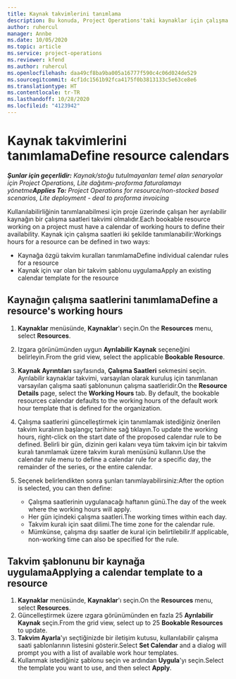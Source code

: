 ```yaml
---
title: Kaynak takvimlerini tanımlama
description: Bu konuda, Project Operations'taki kaynaklar için çalışma saati takvimlerinin tanımlanması hakkında bilgiler sağlanmaktadır.
author: ruhercul
manager: Annbe
ms.date: 10/05/2020
ms.topic: article
ms.service: project-operations
ms.reviewer: kfend
ms.author: ruhercul
ms.openlocfilehash: daa49cf8ba9ba005a16777f590c4c06d024de529
ms.sourcegitcommit: 4cf1dc1561b92fca4175f0b3813133c5e63ce8e6
ms.translationtype: HT
ms.contentlocale: tr-TR
ms.lasthandoff: 10/28/2020
ms.locfileid: "4123942"
---
```

# <a name="define-resource-calendars"></a><span data-ttu-id="b7e57-103">Kaynak takvimlerini tanımlama</span><span class="sxs-lookup"><span data-stu-id="b7e57-103">Define resource calendars</span></span>

<span data-ttu-id="b7e57-104">_**Şunlar için geçerlidir:** Kaynak/stoğu tutulmayanları temel alan senaryolar için Project Operations, Lite dağıtımı-proforma faturalamayı yönetme_</span><span class="sxs-lookup"><span data-stu-id="b7e57-104">_**Applies To:** Project Operations for resource/non-stocked based scenarios, Lite deployment - deal to proforma invoicing_</span></span>

<span data-ttu-id="b7e57-105">Kullanılabilirliğinin tanımlanabilmesi için proje üzerinde çalışan her ayrılabilir kaynağın bir çalışma saatleri takvimi olmalıdır.</span><span class="sxs-lookup"><span data-stu-id="b7e57-105">Each bookable resource working on a project must have a calendar of working hours to define their availability.</span></span> <span data-ttu-id="b7e57-106">Kaynak için çalışma saatleri iki şekilde tanımlanabilir:</span><span class="sxs-lookup"><span data-stu-id="b7e57-106">Workings hours for a resource can be defined in two ways:</span></span> 

   - <span data-ttu-id="b7e57-107">Kaynağa özgü takvim kuralları tanımlama</span><span class="sxs-lookup"><span data-stu-id="b7e57-107">Define individual calendar rules for a resource</span></span>
   - <span data-ttu-id="b7e57-108">Kaynak için var olan bir takvim şablonu uygulama</span><span class="sxs-lookup"><span data-stu-id="b7e57-108">Apply an existing calendar template for the resource</span></span>

## <a name="define-a-resources-working-hours"></a><span data-ttu-id="b7e57-109">Kaynağın çalışma saatlerini tanımlama</span><span class="sxs-lookup"><span data-stu-id="b7e57-109">Define a resource's working hours</span></span>

1. <span data-ttu-id="b7e57-110">**Kaynaklar** menüsünde, **Kaynaklar**'ı seçin.</span><span class="sxs-lookup"><span data-stu-id="b7e57-110">On the **Resources** menu, select **Resources**.</span></span>
2. <span data-ttu-id="b7e57-111">Izgara görünümünden uygun **Ayrılabilir Kaynak** seçeneğini belirleyin.</span><span class="sxs-lookup"><span data-stu-id="b7e57-111">From the grid view, select the applicable **Bookable Resource**.</span></span>
3. <span data-ttu-id="b7e57-112">**Kaynak Ayrıntıları** sayfasında, **Çalışma Saatleri** sekmesini seçin. Ayrılabilir kaynaklar takvimi, varsayılan olarak kuruluş için tanımlanan varsayılan çalışma saati şablonunun çalışma saatleridir.</span><span class="sxs-lookup"><span data-stu-id="b7e57-112">On the **Resource Details** page, select the **Working Hours** tab. By default, the bookable resources calendar defaults to the working hours of the default work hour template that is defined for the organization.</span></span>
4. <span data-ttu-id="b7e57-113">Çalışma saatlerini güncelleştirmek için tanımlamak istediğiniz önerilen takvim kuralının başlangıç tarihine sağ tıklayın.</span><span class="sxs-lookup"><span data-stu-id="b7e57-113">To update the working hours, right-click on the start date of the proposed calendar rule to be defined.</span></span> <span data-ttu-id="b7e57-114">Belirli bir gün, dizinin geri kalanı veya tüm takvim için bir takvim kuralı tanımlamak üzere takvim kuralı menüsünü kullanın.</span><span class="sxs-lookup"><span data-stu-id="b7e57-114">Use the calendar rule menu to define a calendar rule for a specific day, the remainder of the series, or the entire calendar.</span></span>
5. <span data-ttu-id="b7e57-115">Seçenek belirlendikten sonra şunları tanımlayabilirsiniz:</span><span class="sxs-lookup"><span data-stu-id="b7e57-115">After the option is selected, you can then define:</span></span>

    - <span data-ttu-id="b7e57-116">Çalışma saatlerinin uygulanacağı haftanın günü.</span><span class="sxs-lookup"><span data-stu-id="b7e57-116">The day of the week where the working hours will apply.</span></span>
    - <span data-ttu-id="b7e57-117">Her gün içindeki çalışma saatleri.</span><span class="sxs-lookup"><span data-stu-id="b7e57-117">The working times within each day.</span></span>
    - <span data-ttu-id="b7e57-118">Takvim kuralı için saat dilimi.</span><span class="sxs-lookup"><span data-stu-id="b7e57-118">The time zone for the calendar rule.</span></span>
    - <span data-ttu-id="b7e57-119">Mümkünse, çalışma dışı saatler de kural için belirtilebilir.</span><span class="sxs-lookup"><span data-stu-id="b7e57-119">If applicable, non-working time can also be specified for the rule.</span></span>

## <a name="applying-a-calendar-template-to-a-resource"></a><span data-ttu-id="b7e57-120">Takvim şablonunu bir kaynağa uygulama</span><span class="sxs-lookup"><span data-stu-id="b7e57-120">Applying a calendar template to a resource</span></span>

1. <span data-ttu-id="b7e57-121">**Kaynaklar** menüsünde, **Kaynaklar**'ı seçin.</span><span class="sxs-lookup"><span data-stu-id="b7e57-121">On the **Resources** menu, select **Resources**.</span></span>
2. <span data-ttu-id="b7e57-122">Güncelleştirmek üzere ızgara görünümünden en fazla 25 **Ayrılabilir Kaynak** seçin.</span><span class="sxs-lookup"><span data-stu-id="b7e57-122">From the grid view, select up to 25 **Bookable Resources** to update.</span></span>
3. <span data-ttu-id="b7e57-123">**Takvim Ayarla**'yı seçtiğinizde bir iletişim kutusu, kullanılabilir çalışma saati şablonlarının listesini gösterir.</span><span class="sxs-lookup"><span data-stu-id="b7e57-123">Select **Set Calendar** and a dialog will prompt you with a list of available work hour templates.</span></span>
4. <span data-ttu-id="b7e57-124">Kullanmak istediğiniz şablonu seçin ve ardından **Uygula**'yı seçin.</span><span class="sxs-lookup"><span data-stu-id="b7e57-124">Select the template you want to use, and then select **Apply**.</span></span>
